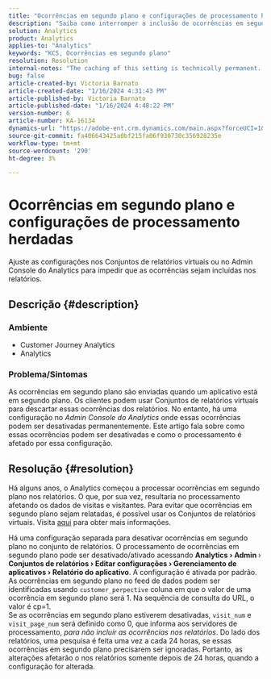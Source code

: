 ```yaml
---
title: "Ocorrências em segundo plano e configurações de processamento herdadas"
description: "Saiba como interromper a inclusão de ocorrências em segundo plano nos relatórios do Analytics."
solution: Analytics
product: Analytics
applies-to: "Analytics"
keywords: "KCS, Ocorrências em segundo plano"
resolution: Resolution
internal-notes: "The caching of this setting is technically permanent. However, since we restart those services daily, we are practically manually busting that cache once very 24 hours. The setting caching behavior isn't really documented and is more just of an implementation detail. Therefore, be careful when sharing the information with customers."
bug: false
article-created-by: Victoria Barnato
article-created-date: "1/16/2024 4:31:43 PM"
article-published-by: Victoria Barnato
article-published-date: "1/16/2024 4:48:22 PM"
version-number: 6
article-number: KA-16134
dynamics-url: "https://adobe-ent.crm.dynamics.com/main.aspx?forceUCI=1&pagetype=entityrecord&etn=knowledgearticle&id=27b5b9b5-8cb4-ee11-a569-6045bd006704"
source-git-commit: fa406643425a0bf215fa06f930730c356928235e
workflow-type: tm+mt
source-wordcount: '290'
ht-degree: 3%

---
```


# Ocorrências em segundo plano e configurações de processamento herdadas


Ajuste as configurações nos Conjuntos de relatórios virtuais ou no Admin Console do Analytics para impedir que as ocorrências sejam incluídas nos relatórios.

## Descrição {#description}


### <b>Ambiente</b>

- Customer Journey Analytics
- Analytics




### <b>Problema/Sintomas</b>

As ocorrências em segundo plano são enviadas quando um aplicativo está em segundo plano. Os clientes podem usar Conjuntos de relatórios virtuais para descartar essas ocorrências dos relatórios. No entanto, há uma configuração no *Admin Console do Analytics* onde essas ocorrências podem ser desativadas permanentemente. Este artigo fala sobre como essas ocorrências podem ser desativadas e como o processamento é afetado por essa configuração.


## Resolução {#resolution}


Há alguns anos, o Analytics começou a processar ocorrências em segundo plano nos relatórios. O que, por sua vez, resultaria no processamento afetando os dados de visitas e visitantes. Para evitar que ocorrências em segundo plano sejam relatadas, é possível usar os Conjuntos de relatórios virtuais. Visita [aqui](https://experienceleague.adobe.com/docs/analytics/components/virtual-report-suites/vrs-components.html?lang=pt-BR) para obter mais informações.

Há uma configuração separada para desativar ocorrências em segundo plano no conjunto de relatórios. O processamento de ocorrências em segundo plano pode ser desativado/ativado acessando <b>Analytics </b><b>›</b><b> Admin </b>›<b> Conjuntos de relatórios </b><b>›</b><b> Editar configurações </b><b>›</b><b> Gerenciamento de aplicativos </b><b>›</b><b> Relatório do aplicativo</b>. A configuração é ativada por padrão.
<br>As ocorrências em segundo plano no feed de dados podem ser identificadas usando `customer_perpective` coluna em que o valor de uma ocorrência em segundo plano será 1. Na sequência de consulta do URL, o valor é cp=1.<br>
Se as ocorrências em segundo plano estiverem desativadas, `visit_num` e `visit_page_num` será definido como 0, que informa aos servidores de processamento, *para não incluir as ocorrências nos relatórios*. Do lado dos relatórios, uma pesquisa é feita uma vez a cada 24 horas, se essas ocorrências em segundo plano precisarem ser ignoradas. Portanto, as alterações afetarão o nos relatórios somente depois de 24 horas, quando a configuração for alterada.


